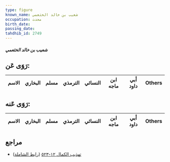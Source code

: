 ```yaml
---
type: figure
known_name: شعيب بن خالد الخثعمي
occupation: محدث
birth_date:
passing_date:
tahdhib_id: 2749
---
```

##### شعيب بن خالد الخثعمي

## رَوَى عَن:
| الاسم | البخاري | مسلم | الترمذي | النسائي | ابن ماجه | أبي داود | Others |
| ----- | ------- | ---- | ------- | ------- | -------- | -------- | ------ |
## رَوَى عَنه:
| الاسم | البخاري | مسلم | الترمذي | النسائي | ابن ماجه | أبي داود | Others |
| ----- | ------- | ---- | ------- | ------- | -------- | -------- | ------ |
## مراجع
- [تهذيب الكمال ١٢-٥٢٣](obsidian://open?vault=Tahdhib-al-Kamal&file=Figures/٢٧٤٩-شعيب%20بن%20خالد%20الخثعمي) ([رابط الشاملة](https://shamela.ws/book/3722/6296))